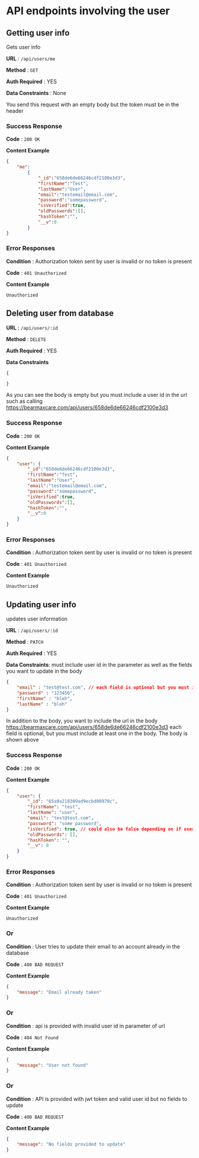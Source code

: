 # API endpoints involving the user

## Getting user info

Gets user info

**URL** : `/api/users/me`

**Method** : `GET`

**Auth Required** : YES

**Data Constraints** : None

You send this request with an empty body but the token must be in the header

### Success Response

**Code** : `200 OK`

**Content Example**

```json
{
    "me":
        {
            "_id":"658de6de66246cdf2100e3d3",
            "firstName":"Test",
            "lastName":"User",
            "email":"testemail@email.com",
            "password":"somepassword",
            "isVerified":true,
            "oldPasswords":[],
            "hashToken":"",
            "__v":0
        }
}
```

### Error Responses

**Condition** : Authorization token sent by user is invalid or no token is present

**Code** : `401 Unauthorized`

**Content Example**

```
Unauthorized
```

## Deleting user from database

**URL** : `/api/users/:id`

**Method** : `DELETE`

**Auth Required** : YES

**Data Constraints** 

```json
{

}
```

As you can see the body is empty but you must include a user id in the url such as calling https://bearmaxcare.com/api/users/658de6de66246cdf2100e3d3

### Success Response

**Code** : `200 OK`

**Content Example** 

```json
{
    "user": {
        "_id":"658de6de66246cdf2100e3d3",
        "firstName":"Test",
        "lastName":"User",
        "email":"testemail@email.com",
        "password":"somepassword",
        "isVerified":true,
        "oldPasswords":[],
        "hashToken":"",
        "__v":0
    }
}
```

### Error Responses

**Condition** : Authorization token sent by user is invalid or no token is present

**Code** : `401 Unauthorized`

**Content Example**

```
Unauthorized
```

## Updating user info

updates user information

**URL** : `/api/users/:id`

**Method** : `PATCH`

**Auth Required** : YES

**Data Constraints**: must include user id in the parameter as well as the fields you want to update in the body

```json
{
    "email" : "test@test.com", // each field is optional but you must include at least one field
    "password" : "123456",
    "firstName" : "bleh",
    "lastName" : "bleh"
}
```

In addition to the body, you want to include the url in the body https://bearmaxcare.com/api/users/658de6de66246cdf2100e3d3
each field is optional, but you must include at least one in the body. The body is shown above

### Success Response

**Code** : `200 OK`

**Content Example**

```json
{
    "user": {
        "_id": "65a9a218309ad9ecbd00970c",
        "firstName": "test",
        "lastName": "user",
        "email": "test@test.com",
        "password": "some password",
        "isVerified": true, // could also be false depending on if user changed email
        "oldPasswords": [],
        "hashToken": "",
        "__v": 0
    }
}
```

### Error Responses

**Condition** : Authorization token sent by user is invalid or no token is present

**Code** : `401 Unauthorized`

**Content Example**

```
Unauthorized
```

### Or

**Condition** : User tries to update their email to an account already in the database

**Code** : `400 BAD REQUEST`

**Content Example**

```json
{
    "message": "Email already taken"
}
```

### Or 

**Condition** : api is provided with invalid user id in parameter of url

**Code** : `404 Not Found`

**Content Example**

```json
{
    "message": "User not found"
}
```

### Or

**Condition** : API is provided with jwt token and valid user id but no fields to update

**Code** : `400 BAD REQUEST`

**Content Example**

```json
{
    "message": "No fields provided to update"
}
```
